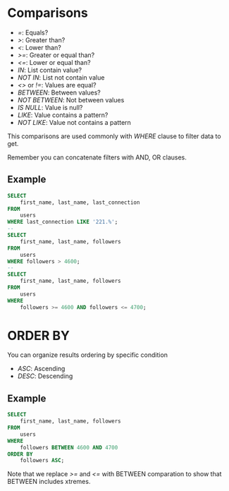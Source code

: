 # Comparisons

- _=_: Equals?
- _>_: Greater than?
- _<_: Lower than?
- _>=_: Greater or equal than?
- _<=_: Lower or equal than?
- _IN_: List contain value?
- _NOT IN_: List not contain value
- _<>_ or _!=_: Values are equal?
- _BETWEEN_: Between values?
- _NOT BETWEEN_: Not between values
- _IS NULL_: Value is null?
- _LIKE_: Value contains a pattern?
- _NOT LIKE_: Value not contains a pattern

This comparisons are used commonly with _WHERE_ clause to filter data to get.

Remember you can concatenate filters with AND, OR clauses.

## Example

```sql
SELECT
    first_name, last_name, last_connection
FROM
    users
WHERE last_connection LIKE '221.%';
--
SELECT
    first_name, last_name, followers
FROM
    users
WHERE followers > 4600;
--
SELECT
    first_name, last_name, followers
FROM
    users
WHERE
    followers >= 4600 AND followers <= 4700;
```

# ORDER BY

You can organize results ordering by specific condition

- _ASC_: Ascending
- _DESC_: Descending

## Example

```sql
SELECT
    first_name, last_name, followers
FROM
    users
WHERE
    followers BETWEEN 4600 AND 4700
ORDER BY
    followers ASC;
```

Note that we replace _>=_ and _<=_ with BETWEEN comparation to show that BETWEEN includes xtremes.
